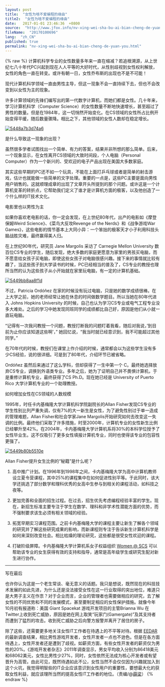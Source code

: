 ```yaml
---
layout: post
title:  "女性为啥不爱编程的缘由"
title2:  "女性为啥不爱编程的缘由"
date:   2017-01-01 23:46:36  +0800
source:  "http://www.jfox.info/nv-xing-wei-sha-bu-ai-bian-cheng-de-yuan-you.html"
fileName:  "20170100696"
lang:  "zh_CN"
published: true
permalink: "nv-xing-wei-sha-bu-ai-bian-cheng-de-yuan-you.html"
---
```

{% raw %}
计算机科学专业的女性数量多年来一直在缩减？若追根溯源，从上世纪七八十年代PC兴起到现在人人平等的大好时代，从性别歧视到女性权利解放，女性的角色一直在转变。或许有朝一日，女性乔布斯的出现也不是不可能！

现代计算机科学领域一直由男性主导，但这一现象不会一直持续下去，但也不会改变到以女性为主的现象。

许多计算领域的先锋们编写出的第一代数字计算机，而她们都是女性。几十年来，学习计算机科学（Computer Science）的女性数量不断地快速增长，甚至超过了男性的数量。但是在1984年，这一切悄然开始变化。在CS领域的女性所占比例开始变得平缓，随后数量骤降。相比之下，其他领域的女性人数却在稳定增长。

[![5448a7b3d74a6](http://www.jfox.info/wp-content/uploads/2014/11/5448a7b3d74a6.jpg)](http://www.jfox.info/go.php?url=http://www.jfox.info/wp-content/uploads/2014/11/5448a7b3d74a6.jpg)

是什么导致这一现象的出现？

虽然很多学者试图找出一个简单、有力的答案，结果并非所想的那么简单。后来，一个现象显示，在女性离开CS领域的大致时间段，个人电脑（Personal Computer）作为一个新兴的、受欢迎的电子产品出现在美国大多数家庭。

其实这些早期的PC还不如一个玩具，不能在上面打乒乓球或者是简单的射击游戏，估计也就能做一些简单的文字处理。重要的一点是，这些PC主要是面向男性用户销售的。这就顺理成章的出现了文章开头所提到的那个问题。或许这是一个计算机变革的转折点，它帮助我们定义了谁才是计算机方面的极客，以及他创造了一个什么样的IT技术文化。

电影里也以男性为主

如果你喜欢老电影的话，你一定会发现，在上世纪80年代，出产的电影如《摩登保姆Weird Science》、《菜鸟大反攻Revenge of the Nerds》和《战争游戏War Games》，这些电影的情节基本上大同小异：一个笨拙的极客天才小子利用科技头脑战胜灾难，最终赢得美人归。

在上世纪90年代，研究员 Jane Margolis 采访了 Carnegie Mellon University 数百位CS专业的学生，随后发现，绝大多数的家庭更愿意为家里的男孩买电脑，而不愿意给女孩子买电脑，即使这些女孩子对电脑很感兴趣。接下来的事情就比较有趣了，当这些孩子到大学读书的时候，PC已经相当的普及了，CS专业的教授也理所当然的认为这些孩子从小开始就在家里玩电脑，有一定的计算机基础。

[![5449bb8aa8f1d](http://www.jfox.info/wp-content/uploads/2014/11/5449bb8aa8f1d.jpg)](http://www.jfox.info/go.php?url=http://www.jfox.info/wp-content/uploads/2014/11/5449bb8aa8f1d.jpg)

不过，Patricia Ordóñez 在家的时候没有玩过电脑，只是她的数学成绩很棒。在上大学之前，她的老师经常让她在休息的时间做数学题目。所以当她在80年代进入 Johns Hopkins University 的时候，自己也认为学习CS专业或电气工程专业没多大难处。之后的学习中她发现同班同学的成绩都比自己好，原因是他们从小就一直玩电脑。

“记得有一次我问教授一个问题，教授打断我的问题盯着我看，随后对我说，’到目前为止你应该知道这些啊’，” 她回忆说，“我当时就已经意识到，我不可能超过其他同学。”

在70年代的时候，教授们在课堂上作介绍的时候，通常都会以为这些学生没有多少CS经验，说的很详细。可是到了80年代，介绍环节已被省略。

Ordóñez 虽然后来通过了这么学科，但却获得了一生中第一个 C。最终她选择放弃CS专业，调换到外语类专业。多年之后，她为了证明自己并不畏惧计算机，于是重修计算机专业，最终获得了CS Ph.D。现在她已经是 University of Puerto Rico 大学计算机专业的一个助理教授。

如何增加女性在CS领域的人数规模

1995年，时任卡内基梅隆大学计算机科学院副院长的Allan Fisher发现CS专业的学生性别比列严重失调，仅有7%的大一新生是女性，为了避免性别过于单一造成的管理难题，Allan Fisher和社会学家Jane Margolis开始研究如何去改变这一失调的比例。最终他们采取了许多措施，时至2000年，计算机专业的女性新生比例已经攀升至42%。在2004年，卡内基梅隆大学计算机系将30%的本科学位授予了女性毕业生。这不仅吸引了更多女性填报计算机专业，同时也使得该专业的包容性更强了。

[![5449b80b5510e](http://www.jfox.info/wp-content/uploads/2014/11/5449b80b5510e.jpg)](http://www.jfox.info/go.php?url=http://www.jfox.info/wp-content/uploads/2014/11/5449b80b5510e.jpg)

Allan Fisher提升女生比例的“秘籍”是什么呢？

1. 高中推广计划。在1996年到1998年之间，卡内基梅隆大学为高中计算机教师设立夏令营课程，其中25%的课程集中在如何促进性别平等。于此同时，该大学还挑选了部分数学和理科优秀的女高中生参与到相关的课程活动，如科技之夜等。

2. 更加完善和全面的招生过程。在过去，招生优先考虑编程经验丰富的学生。现在，新招生标准主要专注于学生在数学、理科和非学术性潜能方面的优势，而不强制要求该生必须有相关领域的经验。

3. 拓宽早期实习课程范围。之前卡内基梅隆大学的课程主要让新生了解各个领域的研究并了解这些研究成果的影响，而新课程则专注于告诉新生计算机科学是如何来深刻改变社会。相比枯燥的理论研究，这些都是很受女性欢迎的课程。

4. 打破阶级屏障。卡内基梅隆大学计算机系女子权益组织 [Women @ SCS](http://www.jfox.info/go.php?url=http://www.jfox.info/url.php?_src=&amp;isencode=1&amp;content=dGltZT0xNDE1MjM5MTU1MTUwJnVybD1odHRwJTNBJTJGJTJGd29tZW4uY3MuY211LmVkdSUyRlJlc291cmNlcyUyRkZ1bmRpbmclMkY=) 可以帮助该专业的女生获得有效的支持和指导，通常是高年级学生或研究生配对新生进行协作。

---

写在最后

也许你认为这是一个老生常谈、毫无意义的话题。我只是想说，既然现在的科技技术发展的如此先进，为什么还是没法接受女性在这一行业取得的突出地位，难道只是大男子主义在作祟？对于企业而言，企业的管理者也需要做相应的研究，去了解女性的不同优势和不同的发展模式，甚至要制定相应的女性保护措施。就像今年10月初有报道称：美国 Giant Spacekat 游戏开发项目的主管Brianna Wu 在Twitter上收到死亡威胁，原因是她在网上取笑“玩家门(Gamergate)”及其支持者而遭到了猛烈的攻击。收到死亡威胁之后向警方报警并离开了居住的房子。

除了这些，还需要更多地关注女性IT工作者在待遇上的不平等对待。根据 [EEDAR](http://www.jfox.info/go.php?url=http://www.jfox.info/url.php?_src=&amp;isencode=1&amp;content=dGltZT0xNDE1MjM5MTU1MTUwJnVybD1odHRwJTNBJTJGJTJGd3d3LmVlZGFyLmNvbSUyRg==) 的最新调查结果，相比男性游戏开发者，女性开发者一点也不逊色。但是在各方面待遇上，女性开发者还是遭到了歧视。如薪资方面，有些女性开发者的薪资仅为男性的20%。《游戏开发者杂志》2011年调查显示，男女平均收入分别为86418美元和68062美元，女性比男性少27%，同时，女性依然无法成为核心开发者或有望晋升为高管。由此可见，既然待遇如此不公，女性当然不会仅仅因为兴趣就加入到这个火坑，我觉得明智些的IT企业应该意识到女性用户的重要性，要想最大化的获取女性利益，就应该理所当然的提高女性IT工作者的地位。（责编/@[薛梁](http://www.jfox.info/go.php?url=http://www.jfox.info/url.php?_src=&amp;isencode=1&amp;content=dGltZT0xNDE1MjM5MTU1MTUwJnVybD1odHRwJTNBJTJGJTJGd2VpYm8uY29tJTJGdSUyRjM1MTI3ODQxMjQ=)）
{% endraw %}
